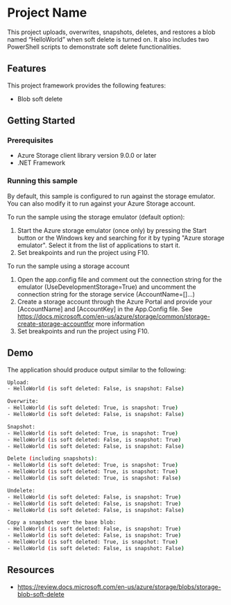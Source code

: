 # Project Name

This project uploads, overwrites, snapshots, deletes, and restores a blob named “HelloWorld” when soft delete is turned on. It also includes two PowerShell scripts to demonstrate soft delete functionalities.

## Features

This project framework provides the following features:

* Blob soft delete

## Getting Started

### Prerequisites

- Azure Storage client library version 9.0.0 or later
- .NET Framework

### Running this sample

By default, this sample is configured to run against the storage emulator. You can also modify it to run against your Azure Storage account.

To run the sample using the storage emulator (default option):
1. Start the Azure storage emulator (once only) by pressing the Start button or the Windows key and searching for it by typing "Azure storage emulator". Select it from the list of applications to start it.
2. Set breakpoints and run the project using F10.

To run the sample using a storage account
1. Open the app.config file and comment out the connection string for the emulator (UseDevelopmentStorage=True) and uncomment the connection string for the storage service (AccountName=[]...)
2. Create a storage account through the Azure Portal and provide your [AccountName] and [AccountKey] in the App.Config file. See https://docs.microsoft.com/en-us/azure/storage/common/storage-create-storage-accountfor more information
3. Set breakpoints and run the project using F10.


## Demo

The application should produce output similar to the following:

```bash
Upload:
- HelloWorld (is soft deleted: False, is snapshot: False)

Overwrite:
- HelloWorld (is soft deleted: True, is snapshot: True)
- HelloWorld (is soft deleted: False, is snapshot: False)

Snapshot:
- HelloWorld (is soft deleted: True, is snapshot: True)
- HelloWorld (is soft deleted: False, is snapshot: True)
- HelloWorld (is soft deleted: False, is snapshot: False)

Delete (including snapshots):
- HelloWorld (is soft deleted: True, is snapshot: True)
- HelloWorld (is soft deleted: True, is snapshot: True)
- HelloWorld (is soft deleted: True, is snapshot: False)

Undelete:
- HelloWorld (is soft deleted: False, is snapshot: True)
- HelloWorld (is soft deleted: False, is snapshot: True)
- HelloWorld (is soft deleted: False, is snapshot: False)

Copy a snapshot over the base blob:
- HelloWorld (is soft deleted: False, is snapshot: True)
- HelloWorld (is soft deleted: False, is snapshot: True)
- HelloWorld (is soft deleted: True, is snapshot: True)
- HelloWorld (is soft deleted: False, is snapshot: False)
```

## Resources

- https://review.docs.microsoft.com/en-us/azure/storage/blobs/storage-blob-soft-delete
